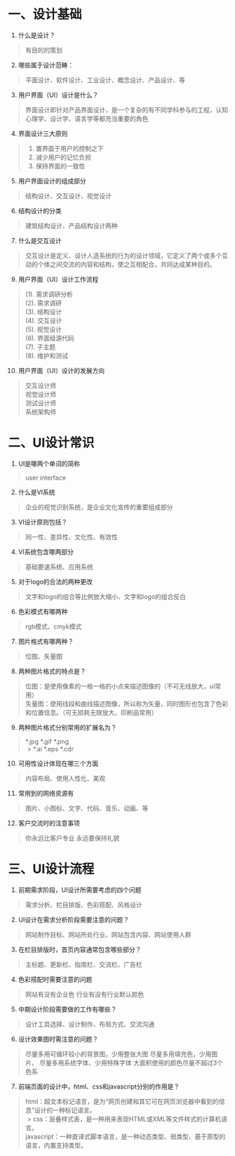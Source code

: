 # 一、设计基础
1. 什么是设计？
  > 有目的的策划
2. 哪些属于设计范畴：
  > 平面设计、软件设计、工业设计、概念设计、产品设计、等
3. 用户界面（UI）设计是什么？
  > 界面设计即针对产品界面设计，是一个复杂的有不同学科参与的工程，认知心理学、设计学、语言学等都充当重要的角色
4. 界面设计三大原则
  > 1. 置界面于用户的控制之下
  > 2. 减少用户的记忆负担
  > 3. 保持界面的一致性
5. 用户界面设计的组成部分
  > 结构设计、交互设计、视觉设计
6. 结构设计的分类
  > 建筑结构设计、产品结构设计两种
7. 什么是交互设计
  > 交互设计是定义、设计人造系统的行为的设计领域，它定义了两个或多个互动的个体之间交流的内容和结构，使之互相配合，共同达成某种目的。
9. 用户界面（UI）设计工作流程
  > (1). 需求调研分析  
  > (2). 需求调研  
  > (3). 结构设计  
  > (4). 交互设计  
  > (5). 视觉设计  
  > (6). 界面级源代码  
  > (7). 子主题  
  > (8). 维护和测试  
10. 用户界面（UI）设计的发展方向
  > 交互设计师  
  > 视觉设计师  
  > 测试设计师  
  > 系统架构师  
# 二、UI设计常识
1. UI是哪两个单词的简称
  > user interface
2. 什么是VI系统
  > 企业的视觉识别系统，是企业文化宣传的重要组成部分
3. VI设计原则包括？
  > 同一性、差异性、文化性、有效性
4. VI系统包含哪两部分
  > 基础要速系统、应用系统
5. 对于logo的合法的两种更改
  > 文字和logo的组合等比例放大缩小、文字和logo的组合反白
6. 色彩模式有哪两种
  > rgb模式、cmyk模式
7. 图片格式有哪两种？
  > 位图、矢量图
8. 两种图片格式的特点是？
  > 位图：是使用像素的一格一格的小点来描述图像的（不可无线放大，ui常用）  
  > 矢量图：使用线段和曲线描述图像，所以称为矢量，同时图形也包含了色彩和位置信息。（可无损耗无限放大，印刷品常用） 
9. 两种图片格式分别常用的扩展名为？
  > *.jpg *.gif *.png  
  > *.ai *.eps *.cdr
10.	可用性设计体现在哪三个方面
  > 内容布局、使用人性化、美观
11.	常用到的网络资源有
  > 图片、小图标、文字、代码、音乐、动画、等
12.	客户交流时的注意事项
  > 你永远比客户专业
  > 永远要保持礼貌
# 三、UI设计流程
1. 前期需求阶段，UI设计所需要考虑的四个问题
  > 需求分析、栏目排版、色彩搭配、风格设计
2. UI设计在需求分析阶段需要注意的问题？
  > 网站制作目标、网站所处行业、网站包含内容、网站使用人群
3. 在栏目排版时，首页内容通常包含哪些部分？
  > 主标题、更新栏、指南栏、交流栏、广告栏
4. 色彩搭配时需要注意的问题
  > 网站有没有企业色
  > 行业有没有行业默认颜色
5. 中期设计阶段需要做的工作有哪些？
  > 设计工具选择、设计制作、布局方式、交流沟通
6. 设计效果图时需注意的问题？
  > 尽量多用可循环较小的背景图，少用整张大图
  > 尽量多用填充色，少用图片、
  > 尽量多用系统字体、少用特殊字体
  > 大面积使用的颜色尽量不超过3个色系
7. 前端页面的设计中，html、css和javascript分别的作用是？
  > html：超文本标记语言，是为“网页创建和其它可在网页浏览器中看到的信息”设计的一种标记语言。  
  > css：层叠样式表，是一种用来表现HTML或XML等文件样式的计算机语言。  
  > javascript：一种直译式脚本语言，是一种动态类型、弱类型、基于原型的语言，内置支持类型。
